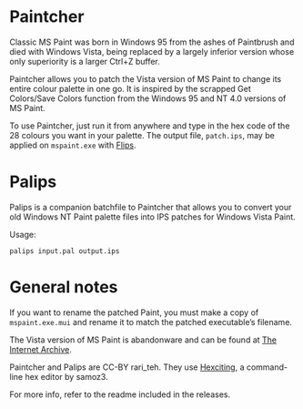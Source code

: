 # Paintcher
Classic MS Paint was born in Windows 95 from the ashes of Paintbrush and died with Windows Vista, being replaced by a largely inferior version whose only superiority is a larger Ctrl+Z buffer.

Paintcher allows you to patch the Vista version of MS Paint to change its entire colour palette in one go. It is inspired by the scrapped Get Colors/Save Colors function from the Windows 95 and NT 4.0 versions of MS Paint.

To use Paintcher, just run it from anywhere and type in the hex code of the 28 colours you want in your palette. The output file, `patch.ips`, may be applied on `mspaint.exe` with [Flips](https://dl.smwcentral.net/11474/floating.zip).

# Palips
Palips is a companion batchfile to Paintcher that allows you to convert your old Windows NT Paint palette files into IPS patches for Windows Vista Paint.

Usage:

    palips input.pal output.ips

# General notes

If you want to rename the patched Paint, you must make a copy of `mspaint.exe.mui` and rename it to match the patched executable’s filename.

The Vista version of MS Paint is abandonware and can be found at [The Internet Archive](https://archive.org/details/MSPaintWinVista).

Paintcher and Palips are CC-BY rari_teh. They use [Hexciting](https://sourceforge.net/projects/hexciting/), a command-line hex editor by samoz3.

For more info, refer to the readme included in the releases.
